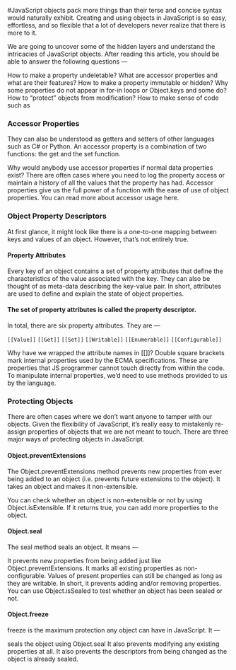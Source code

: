 #JavaScript objects pack more things than their terse and concise syntax would naturally exhibit. Creating and using objects in JavaScript is so easy, effortless, and so flexible that a lot of developers never realize that there is more to it.

We are going to uncover some of the hidden layers and understand the intricacies of JavaScript objects. After reading this article, you should be able to answer the following questions —

How to make a property undeletable?
What are accessor properties and what are their features?
How to make a property immutable or hidden?
Why some properties do not appear in for-in loops or Object.keys and some do?
How to “protect” objects from modification?
How to make sense of code such as

### Accessor Properties
They can also be understood as getters and setters of other languages such as C# or Python. An accessor property is a combination of two functions: the get and the set function.

Why would anybody use accessor properties if normal data properties exist? There are often cases where you need to log the property access or maintain a history of all the values that the property has had. Accessor properties give us the full power of a function with the ease of use of object properties. You can read more about accessor usage here.

### Object Property Descriptors
At first glance, it might look like there is a one-to-one mapping between keys and values of an object. However, that’s not entirely true.

#### Property Attributes
Every key of an object contains a set of property attributes that define the characteristics of the value associated with the key. They can also be thought of as meta-data describing the key-value pair. In short, attributes are used to define and explain the state of object properties.

#### The set of property attributes is called the property descriptor.

In total, there are six property attributes. They are —

``` [[Value]] ```
``` [[Get]] ```
``` [[Set]] ```
``` [[Writable]] ```
``` [[Enumerable]] ```
``` [[Configurable]] ```

Why have we wrapped the attribute names in [[]]? Double square brackets mark internal properties used by the ECMA specifications. These are properties that JS programmer cannot touch directly from within the code. To manipulate internal properties, we’d need to use methods provided to us by the language.

### Protecting Objects
There are often cases where we don’t want anyone to tamper with our objects. Given the flexibility of JavaScript, it’s really easy to mistakenly re-assign properties of objects that we are not meant to touch. There are three major ways of protecting objects in JavaScript.

#### Object.preventExtensions
The Object.preventExtensions method prevents new properties from ever being added to an object (i.e. prevents future extensions to the object). It takes an object and makes it non-extensible.

You can check whether an object is non-extensible or not by using Object.isExtensible. If it returns true, you can add more properties to the object.

####  Object.seal
The seal method seals an object. It means —

It prevents new properties from being added just like Object.preventExtensions.
It marks all existing properties as non-configurable.
Values of present properties can still be changed as long as they are writable.
In short, it prevents adding and/or removing properties.
You can use Object.isSealed to test whether an object has been sealed or not.

#### Object.freeze
freeze is the maximum protection any object can have in JavaScript. It —

seals the object using Object.seal
It also prevents modifying any existing properties at all.
It also prevents the descriptors from being changed as the object is already sealed.
